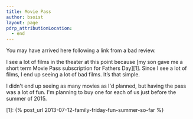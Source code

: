 ```yaml
---
title: Movie Pass
author: bsoist
layout: page
pdrp_attributionLocation:
  - end
---
```

You may have arrived here following a link from a bad review.

I see a lot of films in the theater at this point because [my son gave me a short term Movie Pass subscription for Fathers Day][1]. Since I see a lot of films, I end up seeing a lot of bad films. It&#8217;s that simple.

I didn't end up seeing as many movies as I'd planned, but having the pass was a lot of fun. I'm planning to buy one for each of us just before the summer of 2015.

 [1]: {% post_url 2013-07-12-family-friday-fun-summer-so-far %}
